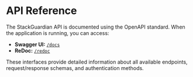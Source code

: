 # API Reference

The StackGuardian API is documented using the OpenAPI standard.
When the application is running, you can access:

- **Swagger UI:** [`/docs`](http://localhost:8000/docs)
- **ReDoc:** [`/redoc`](http://localhost:8000/redoc)

These interfaces provide detailed information about all available endpoints, request/response schemas, and authentication methods.

